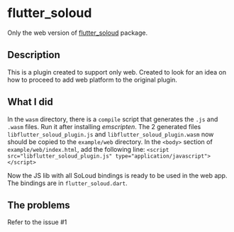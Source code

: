 # flutter_soloud

Only the web version of [flutter_soloud](https://github.com/alnitak/flutter_soloud) package.

## Description

This is a plugin created to support only web. Created to look for an idea on how to proceed to add web platform to the original plugin.

## What I did

In the `wasm` directory, there is a `compile` script that generates the `.js` and `.wasm` files. Run it after installing *emscripten*.
The 2 generated files `libflutter_soloud_plugin.js` and `libflutter_soloud_plugin.wasm` now should be copied to the `example/web` directory.
In the `<body>` section of `example/web/index.html`, add the following line:
`<script src="libflutter_soloud_plugin.js" type="application/javascript"></script>`
    
Now the JS lib with all SoLoud bindings is ready to be used in the web app.
The bindings are in `flutter_soloud.dart`.

## The problems

Refer to the issue #1
